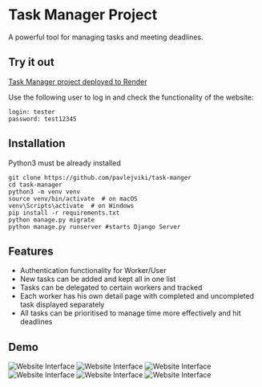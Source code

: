 # Task Manager Project

A powerful tool for managing tasks and meeting deadlines.

## Try it out

[Task Manager project deployed to Render](###)

Use the following user to log in and check the functionality of the website: 

```shell
login: tester
password: test12345
```

## Installation 

Python3 must be already installed

```shell
git clone https://github.com/pavlejviki/task-manger
cd task-manager
python3 -m venv venv
source venv/bin/activate  # on macOS
venv\Scripts\activate  # on Windows 
pip install -r requirements.txt
python manage.py migrate
python manage.py runserver #starts Django Server
```

## Features

* Authentication functionality for Worker/User
* New tasks can be added and kept all in one list 
* Tasks can be delegated to certain workers and tracked
* Each worker has his own detail page with completed and uncompleted task displayed separately
* All tasks can be prioritised to manage time more effectively and  hit deadlines

## Demo

![Website Interface](home_page.jpg)
![Website Interface](task_list.jpg)
![Website Interface](task_detail.jpg)
![Website Interface](worker_list.jpg)
![Website Interface](user_page.jpg)
![Website Interface](position_list.jpg)